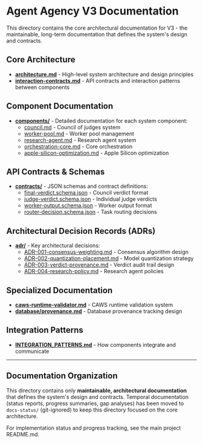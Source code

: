 # Agent Agency V3 Documentation

This directory contains the core architectural documentation for V3 - the maintainable, long-term documentation that defines the system's design and contracts.

## Core Architecture

- **[architecture.md](./architecture.md)** - High-level system architecture and design principles
- **[interaction-contracts.md](./interaction-contracts.md)** - API contracts and interaction patterns between components

## Component Documentation

- **[components/](./components/)** - Detailed documentation for each system component:
  - [council.md](./components/council.md) - Council of judges system
  - [worker-pool.md](./components/worker-pool.md) - Worker pool management
  - [research-agent.md](./components/research-agent.md) - Research agent system
  - [orchestration-core.md](./components/orchestration-core.md) - Core orchestration
  - [apple-silicon-optimization.md](./components/apple-silicon-optimization.md) - Apple Silicon optimization

## API Contracts & Schemas

- **[contracts/](./contracts/)** - JSON schemas and contract definitions:
  - [final-verdict.schema.json](./contracts/final-verdict.schema.json) - Council verdict format
  - [judge-verdict.schema.json](./contracts/judge-verdict.schema.json) - Individual judge verdicts
  - [worker-output.schema.json](./contracts/worker-output.schema.json) - Worker output format
  - [router-decision.schema.json](./contracts/router-decision.schema.json) - Task routing decisions

## Architectural Decision Records (ADRs)

- **[adr/](./adr/)** - Key architectural decisions:
  - [ADR-001-consensus-weighting.md](./adr/ADR-001-consensus-weighting.md) - Consensus algorithm design
  - [ADR-002-quantization-placement.md](./adr/ADR-002-quantization-placement.md) - Model quantization strategy
  - [ADR-003-verdict-provenance.md](./adr/ADR-003-verdict-provenance.md) - Verdict audit trail design
  - [ADR-004-research-policy.md](./adr/ADR-004-research-policy.md) - Research agent policies

## Specialized Documentation

- **[caws-runtime-validator.md](./caws-runtime-validator.md)** - CAWS runtime validation system
- **[database/provenance.md](./database/provenance.md)** - Database provenance tracking design

## Integration Patterns

- **[INTEGRATION_PATTERNS.md](./INTEGRATION_PATTERNS.md)** - How components integrate and communicate

---

## Documentation Organization

This directory contains only **maintainable, architectural documentation** that defines the system's design and contracts. Temporal documentation (status reports, progress summaries, gap analyses) has been moved to `docs-status/` (git-ignored) to keep this directory focused on the core architecture.

For implementation status and progress tracking, see the main project README.md.
